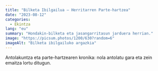 ```yaml
---
title: "Bilketa Ibilgailua — Herritarren Parte-hartzea"
date: "2023-08-12"
categories:
  - Ekintza
lang: "eu"
summary: "Hondakin-bilketa eta jasangarritasun jarduera herrian."
image: "https://picsum.photos/1200/630?random=6"
imageAlt: "Bilketa ibilgailuko argazkia"
---
```


Antolakuntza eta parte-hartzearen kronika: nola antolatu gara eta zein emaitza lortu ditugun.

